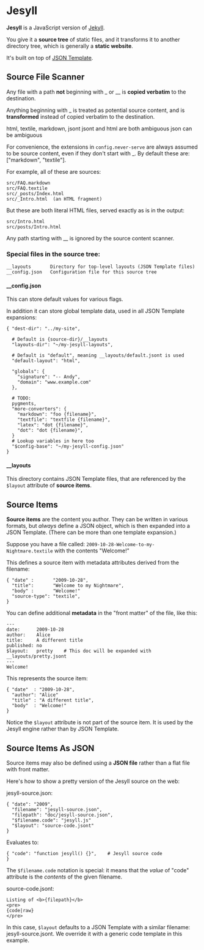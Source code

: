 Jesyll
======

**Jesyll** is a JavaScript version of
[Jekyll](http://wiki.github.com/mojombo/jekyll).

You give it a **source tree** of static files, and it transforms it to another
directory tree, which is generally a **static website**.

It's built on top of [JSON Template](http://code.google.com/p/json-template).

Source File Scanner
-------------------

Any file with a path **not** beginning with _ or __ is **copied verbatim** to
the destination.

Anything beginning with _ is treated as potential source content, and is
**transformed** instead of copied verbatim to the destination.

html, textile, markdown, jsont
jsont and html are both ambiguous
json can be ambiguous

For convenience, the extensions in `config.never-serve` are always assumed to be
source content, even if they don't start with _.  By default these are:
["markdown", "textile"].

For example, all of these are sources:

    src/FAQ.markdown
    src/FAQ.textile
    src/_posts/Index.html
    src/_Intro.html  (an HTML fragment)

But these are both literal HTML files, served exactly as is in the output:

    src/Intro.html
    src/posts/Intro.html

Any path starting with __ is ignored by the source content scanner.

### Special files in the source tree:

    __layouts       Directory for top-level layouts (JSON Template files)
    __config.json   Configuration file for this source tree

#### __config.json

This can store default values for various flags.

In addition it can store global template data, used in all JSON Template
expansions:

    { "dest-dir": "../my-site",

      # Default is {source-dir}/__layouts
      "layouts-dir": "~/my-jesyll-layouts",   

      # Default is "default", meaning __layouts/default.jsont is used
      "default-layout": "html",

      "globals": {
        "signature": "-- Andy",
        "domain": "www.example.com"
      },
    
      # TODO:
      pygments,
      "more-converters": {
        "markdown": "foo {filename}",
        "textfile": "textfile {filename}",
        "latex": "dot {filename}",
        "dot": "dot {filename}",
      }
      # Lookup variables in here too
      "$config-base": "~/my-jesyll-config.json"
    }

#### __layouts

This directory contains JSON Template files, that are referenced by the `$layout` attribute of **source items**.

Source Items
------------

**Source items** are the content you author.  They can be written in various
formats, but *always* define a JSON object, which is then expanded into a JSON
Template.  (There can be more than one template expansion.)

Suppose you have a file called: `2009-10-28-Welcome-to-my-Nightmare.textile`
with the contents "Welcome!"

This defines a source item with metadata attributes derived from the filename:

    { "date" :       "2009-10-28",
      "title":       "Welcome to my Nightmare",
      "body" :       "Welcome!"
      "source-type": "textile",
    }

You can define additional **metadata** in the "front matter" of the file, like
this:

    ---
    date:      2009-10-28
    author:    Alice
    title:     A different title
    published: no
    $layout:   pretty    # This doc will be expanded with __layouts/pretty.jsont
    ---
    Welcome!

This represents the source item:

    { "date"  : "2009-10-28",
      "author": "Alice"
      "title" : "A different title",
      "body"  : "Welcome!"
    }

Notice the `$layout` attribute is not part of the source item.  It is used by
the Jesyll engine rather than by JSON Template.

Source Items As JSON
--------------------

Source items may also be defined using a **JSON file** rather than a flat file
with front matter.

Here's how to show a pretty version of the Jesyll source on the web:

jesyll-source.json:

    { "date": "2009",
      "filename": "jesyll-source.json",
      "filepath": "doc/jesyll-source.json",
      "$filename.code": "jesyll.js"
      "$layout": "source-code.jsont"
    }

Evaluates to:

    { "code": "function jesyll() {}",    # Jesyll source code
    }

The `$filename.code` notation is special: it means that the *value* of "code"
attribute is the *contents* of the given filename.

source-code.jsont:

    Listing of <b>{filepath}</b>
    <pre>
    {code|raw}
    </pre>

In this case, `$layout` defaults to a JSON Template with a similar filename: jesyll-source.jsont.  We override it with a generic code template in this example.
